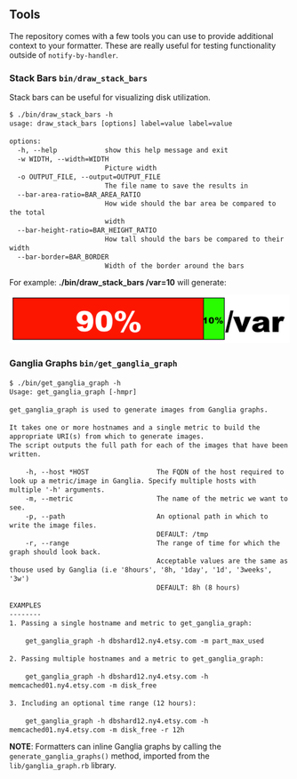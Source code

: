 ## Tools

The repository comes with a few tools you can use to provide additional context to your formatter.  These are
really useful for testing functionality outside of ``notify-by-handler``.

### Stack Bars ``bin/draw_stack_bars``

Stack bars can be useful for visualizing disk utilization.

    $ ./bin/draw_stack_bars -h
    usage: draw_stack_bars [options] label=value label=value

    options:
      -h, --help            show this help message and exit
      -w WIDTH, --width=WIDTH
                            Picture width
      -o OUTPUT_FILE, --output=OUTPUT_FILE
                            The file name to save the results in
      --bar-area-ratio=BAR_AREA_RATIO
                            How wide should the bar area be compared to the total
                            width
      --bar-height-ratio=BAR_HEIGHT_RATIO
                            How tall should the bars be compared to their width
      --bar-border=BAR_BORDER
                            Width of the border around the bars


For example: **./bin/draw_stack_bars /var=10** will generate:

![stack bars](docs/images/stack-bars.png)

### Ganglia Graphs ``bin/get_ganglia_graph``

    $ ./bin/get_ganglia_graph -h
    Usage: get_ganglia_graph [-hmpr]

    get_ganglia_graph is used to generate images from Ganglia graphs.

    It takes one or more hostnames and a single metric to build the appropriate URI(s) from which to generate images.
    The script outputs the full path for each of the images that have been written.

        -h, --host *HOST                 The FQDN of the host required to look up a metric/image in Ganglia. Specify multiple hosts with multiple '-h' arguments.
        -m, --metric                     The name of the metric we want to see.
        -p, --path                       An optional path in which to write the image files.
                                         DEFAULT: /tmp
        -r, --range                      The range of time for which the graph should look back.
                                         Acceptable values are the same as thouse used by Ganglia (i.e '8hours', '8h, '1day', '1d', '3weeks', '3w')
                                         DEFAULT: 8h (8 hours)

    EXAMPLES
    --------
    1. Passing a single hostname and metric to get_ganglia_graph:

        get_ganglia_graph -h dbshard12.ny4.etsy.com -m part_max_used

    2. Passing multiple hostnames and a metric to get_ganglia_graph:

        get_ganglia_graph -h dbshard12.ny4.etsy.com -h memcached01.ny4.etsy.com -m disk_free

    3. Including an optional time range (12 hours):

        get_ganglia_graph -h dbshard12.ny4.etsy.com -h memcached01.ny4.etsy.com -m disk_free -r 12h

**NOTE**: Formatters can inline Ganglia graphs by calling the ``generate_ganglia_graphs()`` method,
imported from the ``lib/ganglia_graph.rb`` library.
